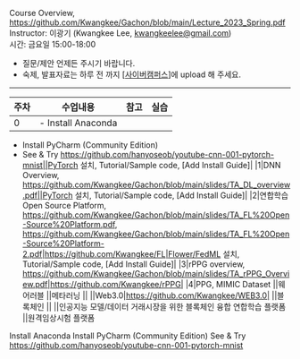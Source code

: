 Course Overview, https://github.com/Kwangkee/Gachon/blob/main/Lecture_2023_Spring.pdf  
Instructor: 이광기 (Kwangkee Lee, kwangkeelee@gmail.com)  
시간: 금요일 15:00-18:00  
- 질문/제안 언제든 주시기 바랍니다.
- 숙제, 발표자료는 하루 전 까지 [[사이버캠퍼스](https://cyber.gachon.ac.kr/course/view.php?id=85330)]에 upload 해 주세요.

***
|주차|수업내용|참고|실습|
|---|---|---|---|
|0|- Install Anaconda
- Install PyCharm (Community Edition)
- See & Try https://github.com/hanyoseob/youtube-cnn-001-pytorch-mnist||PyTorch 설치, Tutorial/Sample code, [Add Install Guide]|
|1|DNN Overview, https://github.com/Kwangkee/Gachon/blob/main/slides/TA_DL_overview.pdf||PyTorch 설치, Tutorial/Sample code, [Add Install Guide]|
|2|연합학습 Open Source Platform, https://github.com/Kwangkee/Gachon/blob/main/slides/TA_FL%20Open-Source%20Platform.pdf, https://github.com/Kwangkee/Gachon/blob/main/slides/TA_FL%20Open-Source%20Platform-2.pdf|https://github.com/Kwangkee/FL|Flower/FedML 설치, Tutorial/Sample code, [Add Install Guide]|
|3|rPPG overview, https://github.com/Kwangkee/Gachon/blob/main/slides/TA_rPPG_Overview.pdf|https://github.com/Kwangkee/rPPG|
|4|PPG, MIMIC Dataset 
||웨어러블
||메타러닝
||
||Web3.0|https://github.com/Kwangkee/WEB3.0|
||블록체인
||
||인공지능 모델/데이터 거래시장을 위한 블록체인 융합 연합학습 플랫폼
||원격임상시험 플랫폼


Install Anaconda
Install PyCharm (Community Edition)
See & Try https://github.com/hanyoseob/youtube-cnn-001-pytorch-mnist
